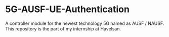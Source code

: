 # 5G-AUSF-UE-Authentication

A controller module for the newest technology 5G named as AUSF / NAUSF. This repository is the part of my internship at Havelsan.
